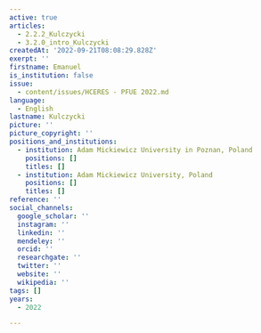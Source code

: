 ```yaml
---
active: true
articles:
  - 2.2.2_Kulczycki
  - 3.2.0_intro_Kulczycki
createdAt: '2022-09-21T08:08:29.828Z'
exerpt: ''
firstname: Emanuel
is_institution: false
issue:
  - content/issues/HCERES - PFUE 2022.md
language:
  - English
lastname: Kulczycki
picture: ''
picture_copyright: ''
positions_and_institutions:
  - institution: Adam Mickiewicz University in Poznan, Poland
    positions: []
    titles: []
  - institution: Adam Mickiewicz University, Poland
    positions: []
    titles: []
reference: ''
social_channels:
  google_scholar: ''
  instagram: ''
  linkedin: ''
  mendeley: ''
  orcid: ''
  researchgate: ''
  twitter: ''
  website: ''
  wikipedia: ''
tags: []
years:
  - 2022

---
```

